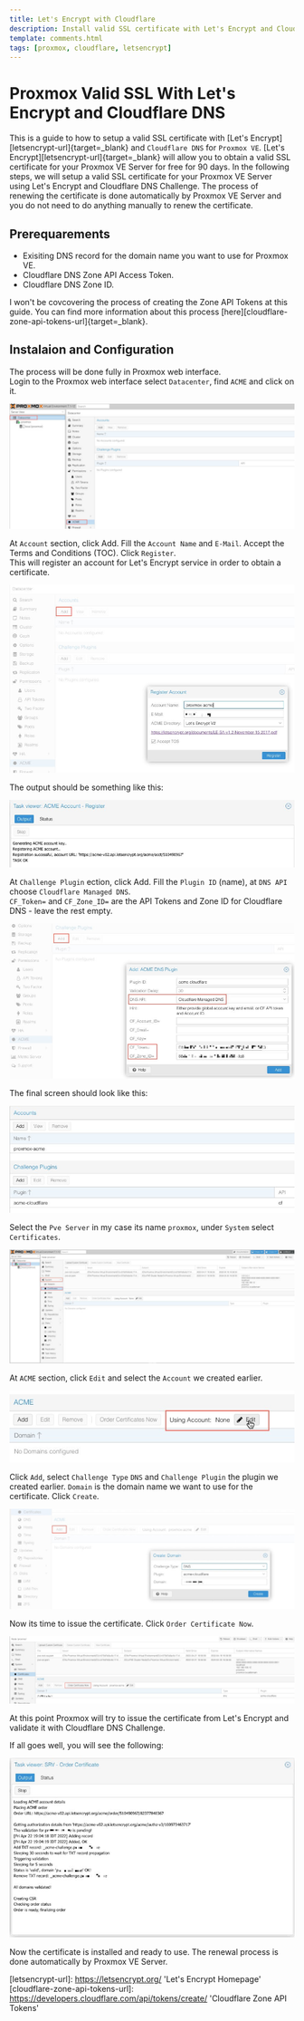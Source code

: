 ```yaml
---
title: Let's Encrypt with Cloudflare
description: Install valid SSL certificate with Let's Encrypt and Cloudflare DNS for Proxmox VE.
template: comments.html
tags: [proxmox, cloudflare, letsencrypt]
---
```


# Proxmox Valid SSL With Let's Encrypt and Cloudflare DNS

This is a guide to how to setup a valid SSL certificate with [Let's Encrypt][letsencrypt-url]{target=\_blank} and `Cloudflare DNS` for `Proxmox VE`.
[Let's Encrypt][letsencrypt-url]{target=\_blank} will allow you to obtain a valid SSL certificate for your Proxmox VE Server for free for 90 days. In the following steps, we will setup a valid SSL certificate for your Proxmox VE Server using Let's Encrypt and Cloudflare DNS Challenge.
The process of renewing the certificate is done automatically by Proxmox VE Server and you do not need to do anything manually to renew the certificate.

## Prerequarements

- Exisiting DNS record for the domain name you want to use for Proxmox VE.
- Cloudflare DNS Zone API Access Token.
- Cloudflare DNS Zone ID.

I won't be covcovering the process of creating the Zone API Tokens at this guide. You can find more information about this process [here][cloudflare-zone-api-tokens-url]{target=\_blank}.

## Instalaion and Configuration

The process will be done fully in Proxmox web interface.  
Login to the Proxmox web interface select `Datacenter`, find `ACME` and click on it.

![Proxmox Datacenter ACME][proxmox-datacenter-acme-img]

At `Account` section, click Add. Fill the `Account Name` and `E-Mail`. Accept the Terms and Conditions (TOC). Click `Register`.  
This will register an account for Let's Encrypt service in order to obtain a certificate.

![Proxmox ACME Account][proxmox-acme-account-img]

The output should be something like this:

![Proxmox ACME Account Output][proxmox-acme-account-output-img]

At `Challenge Plugin` ection, click Add. Fill the `Plugin ID` (name), at `DNS API` choose `Cloudflare Managed DNS`.  
`CF_Token=` and `CF_Zone_ID=` are the API Tokens and Zone ID for Cloudflare DNS - leave the rest empty.

![Proxmox API Cloudflare Plugin][proxmox-api-cloudflare-plugin-img]

The final screen should look like this:

!['Proxmox ACME Page][proxmox-acme-page-img]

Select the `Pve Server` in my case its name `proxmox`, under `System` select `Certificates`.

![Proxmox System Certificate][proxmox-system-certificate-img]

At `ACME` section, click `Edit` and select the `Account` we created earlier.

![Proxmox ACME Edit][proxmox-acme-edit-img]

Click `Add`, select `Challenge Type` `DNS` and `Challenge Plugin` the plugin we created earlier. `Domain` is the domain name we want to use for the certificate. Click `Create`.

![Proxmox Add Create Domain][proxmox-add-create-domain-img]

Now its time to issue the certificate. Click `Order Certificate Now`.

![Proxmox Order Certificate][proxmox-order-certificate-img]

At this point Proxmox will try to issue the certificate from Let's Encrypt and validate it with Cloudflare DNS Challenge.

If all goes well, you will see the following:

![Proxmox Certificate Order Output][proxmox-certificate-order-output-img]

Now the certificate is installed and ready to use. The renewal process is done automatically by Proxmox VE Server.

<!-- appendices -->

<!-- urls -->

[3os-url]: https://3os.org/ '3os Homepage'

[letsencrypt-url]: https://letsencrypt.org/ 'Let's Encrypt Homepage'
[cloudflare-zone-api-tokens-url]: https://developers.cloudflare.com/api/tokens/create/ 'Cloudflare Zone API Tokens'

<!-- images -->

[proxmox-datacenter-acme-img]: /assets/images/cf47b38c-c24d-11ec-a4fa-27a0a5d86a74.jpg 'Proxmox Datacenter ACME'
[proxmox-acme-account-img]: /assets/images/70c8abf0-c251-11ec-be47-07c6c26d75fe.jpg 'Proxmox ACME Account'
[proxmox-acme-account-output-img]: /assets/images/031314a0-c252-11ec-92e3-cb7e2b4fcc57.jpg 'Proxmox ACME Account Output'
[proxmox-api-cloudflare-plugin-img]: /assets/images/8a9bbbac-c252-11ec-9871-5bcb63df5ade.jpg 'Proxmox API Cloudflare Plugin'
[proxmox-acme-page-img]: /assets/images/7f3f35a8-c253-11ec-b95c-1b2519157bc5.jpg 'Proxmox ACME Page'
[proxmox-system-certificate-img]: /assets/images/35d878a6-c254-11ec-82e1-e7b3b5d34983.jpg 'Proxmox System Certificate'
[proxmox-acme-edit-img]: /assets/images/a7cb4ef2-c254-11ec-8d83-7b18dfbf3c3f.jpg 'Proxmox ACME Edit'
[proxmox-add-create-domain-img]: /assets/images/04c8614e-c255-11ec-979b-f3e490973775.jpg 'Proxmox Add Create Domain'
[proxmox-order-certificate-img]: /assets/images/a782d34c-c255-11ec-8f01-43f638c0c2de.jpg 'Proxmox Order Certificate'
[proxmox-certificate-order-output-img]: /assets/images/17e6d3ea-c256-11ec-a060-037aafbf469f.jpg 'Proxmox Certificate Order Output'

<!--css-->

<!-- end appendices -->
